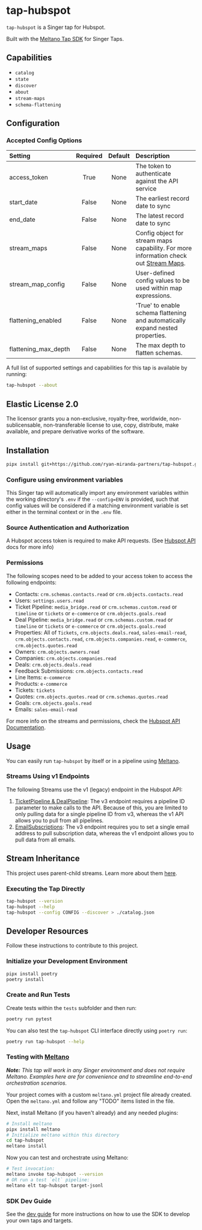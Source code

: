 # tap-hubspot

`tap-hubspot` is a Singer tap for Hubspot.

Built with the [Meltano Tap SDK](https://sdk.meltano.com) for Singer Taps.

## Capabilities

* `catalog`
* `state`
* `discover`
* `about`
* `stream-maps`
* `schema-flattening`

## Configuration

### Accepted Config Options

| Setting             | Required | Default | Description |
|:--------------------|:--------:|:-------:|:------------|
| access_token        | True     | None    | The token to authenticate against the API service |
| start_date          | False    | None    | The earliest record date to sync |
| end_date            | False    | None    | The latest record date to sync |
| stream_maps         | False    | None    | Config object for stream maps capability. For more information check out [Stream Maps](https://sdk.meltano.com/en/latest/stream_maps.html). |
| stream_map_config   | False    | None    | User-defined config values to be used within map expressions. |
| flattening_enabled  | False    | None    | 'True' to enable schema flattening and automatically expand nested properties. |
| flattening_max_depth| False    | None    | The max depth to flatten schemas. |


A full list of supported settings and capabilities for this tap is available by running:

```bash
tap-hubspot --about
```

## Elastic License 2.0

The licensor grants you a non-exclusive, royalty-free, worldwide, non-sublicensable, non-transferable license to use, copy, distribute, make available, and prepare derivative works of the software.

## Installation

```bash
pipx install git+https://github.com/ryan-miranda-partners/tap-hubspot.git
```

### Configure using environment variables

This Singer tap will automatically import any environment variables within the working directory's
`.env` if the `--config=ENV` is provided, such that config values will be considered if a matching
environment variable is set either in the terminal context or in the `.env` file.

### Source Authentication and Authorization

A Hubspot access token is required to make API requests. (See [Hubspot API](https://developers.hubspot.com/docs/api/working-with-oauth) docs for more info)


### Permissions

The following scopes need to be added to your access token to access the following endpoints:

- Contacts: `crm.schemas.contacts.read` or `crm.objects.contacts.read`
- Users: `settings.users.read`
- Ticket Pipeline: `media_bridge.read` or `crm.schemas.custom.read` or `timeline` or `tickets` or `e-commerce` or `crm.objects.goals.read`
- Deal Pipeline: `media_bridge.read` or `crm.schemas.custom.read` or `timeline` or `tickets` or `e-commerce` or `crm.objects.goals.read`
- Properties: All of `Tickets`, `crm.objects.deals.read`, `sales-email-read`, `crm.objects.contacts.read`, `crm.objects.companies.read`, `e-commerce`, `crm.objects.quotes.read`
- Owners: `crm.objects.owners.read`
- Companies: `crm.objects.companies.read`
- Deals: `crm.objects.deals.read`
- Feedback Submissions: `crm.objects.contacts.read`
- Line Items: `e-commerce`
- Products: `e-commerce`
- Tickets: `tickets`
- Quotes: `crm.objects.quotes.read` or `crm.schemas.quotes.read`
- Goals: `crm.objects.goals.read`
- Emails: `sales-email-read`

For more info on the streams and permissions, check the [Hubspot API Documentation](https://developers.hubspot.com/docs/api/overview).

## Usage

You can easily run `tap-hubspot` by itself or in a pipeline using [Meltano](https://meltano.com/).


### Streams Using v1 Endpoints

The following Streams use the v1 (legacy) endpoint in the Hubspot API:

1. [TicketPipeline & DealPipeline](https://legacydocs.hubspot.com/docs/methods/pipelines/pipelines_overview): The v3 endpoint requires a pipeline ID parameter to make calls to the API. Because of this, 
you are limited to only pulling data for a single pipeline ID from v3, whereas the v1 API allows you to pull from all pipelines.
2. [EmailSubscriptions](https://legacydocs.hubspot.com/docs/methods/email/email_subscriptions_overview): The v3 endpoint requires you to set a single email address to pull subscription data, whereas 
the v1 endpoint allows you to pull data from all emails.


## Stream Inheritance

This project uses parent-child streams. Learn more about them [here](https://gitlab.com/meltano/sdk/-/blob/main/docs/parent_streams.md).

### Executing the Tap Directly

```bash
tap-hubspot --version
tap-hubspot --help
tap-hubspot --config CONFIG --discover > ./catalog.json
```

## Developer Resources

Follow these instructions to contribute to this project.

### Initialize your Development Environment

```bash
pipx install poetry
poetry install
```

### Create and Run Tests

Create tests within the `tests` subfolder and
  then run:

```bash
poetry run pytest
```

You can also test the `tap-hubspot` CLI interface directly using `poetry run`:

```bash
poetry run tap-hubspot --help
```

### Testing with [Meltano](https://www.meltano.com)

_**Note:** This tap will work in any Singer environment and does not require Meltano.
Examples here are for convenience and to streamline end-to-end orchestration scenarios._

Your project comes with a custom `meltano.yml` project file already created. Open the `meltano.yml` and follow any "TODO" items listed in
the file.

Next, install Meltano (if you haven't already) and any needed plugins:

```bash
# Install meltano
pipx install meltano
# Initialize meltano within this directory
cd tap-hubspot
meltano install
```

Now you can test and orchestrate using Meltano:

```bash
# Test invocation:
meltano invoke tap-hubspot --version
# OR run a test `elt` pipeline:
meltano elt tap-hubspot target-jsonl
```

### SDK Dev Guide

See the [dev guide](https://sdk.meltano.com/en/latest/dev_guide.html) for more instructions on how to use the SDK to
develop your own taps and targets.
